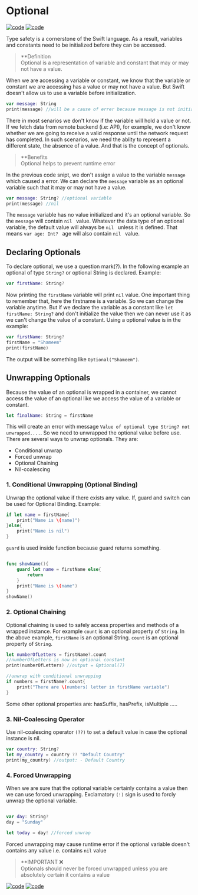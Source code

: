 # Optional

<a href="https://github.com/shameem17/Swift/tree/master/Optional/optional.playground"> ![code](https://img.shields.io/badge/Code-Playground-1769DE?style=for-the-badge&logo=codeium&labelColor=grey)</a>  <a href="https://github.com/shameem17/Swift/blob/master/Optional/optional.swift"> ![code](https://img.shields.io/badge/Swift-Code-red?style=for-the-badge&logo=swift)</a>

Type safety is a cornerstone of the Swift language. As a result, variables and constants need to be initialized before they can be accessed. 

>  **Definition <br>
>Optional is a representation of variable and constant that may or may not have a value. 
>

When we are accessing a variable or constant, we know that the variable or constant we are accessing has a value or may not have a value. But Swift doesn't allow us to use a variable before initialization. 
```swift
var message: String
print(message) //will be a cause of errer because message is not initialized
```

There in most senarios we don't know if the variable will hold a value or not. If we fetch data from remote backend (i.e: API), for example, we don't know whether we are going to receive a valid response until the network request has completed. In such scenarios, we need the ablity to represent a different state, the absence of a value. And that is the concept of optionals.

> **Benefits <br>
>Optional helps to prevent runtime error
>


In the previous code snipt, we don't assign a value to the variable ```message``` which caused a error. We can declare the ```message``` variable as an optional variable such that it may or may not have a value.

```swift
var message: String? //optional variable
print(message) //nil
```

The ```message``` variable has no value initialized and it's an optional variable. So the ```message``` will contain ```nil ``` value. Whatever the data type of an optional variable, the default value will always be ```nil ```  unless it is defined. That means ```var age: Int? ```  age will also contain ```nil ```  value. 

## Declaring Optionals

To declare optional, we use a question mark(?). In the following example an optional of type ```String?``` or optional String is declared. Example:

```swift
var firstName: String?
```
Now printing the ```firstName``` variable will print ```nil``` value. One important thing to remember that, here the firstname is a variable. So we can change the variable anytime. But if we declare the variable as a constant like ```let firstName: String?``` and don't initialize the value then we can never use it as we can't change the value of a constant. Using a optional value is in the example:

```swift
var firstName: String?
firstName = "Shameem"
print(firstName)
```
The output will be something like ```Optional("Shameem")```. 

## Unwrapping Optionals 

Because the value of an optional is wrapped in a container, we cannot access the value of an optional like we access the value of a variable or constant. 

```swift
let finalName: String = firstName
```
This will create an error with message ```Value of optional type String? not unwrapped....```. So we need to unwrapped the optional value before use. There are several ways to unwrap optionals. They are:
- Conditional unwrap
- Forced unwrap
- Optional Chaining
- Nil-coalescing


### 1. Conditional Unwrapping (Optional Binding)

Unwrap the optional value if there exists any value. If, guard and switch can be used for Optional Binding. Example:

```swift 
if let name = firstName{
	print("Name is \(name)")
}else{
	print("Name is nil")
}
```

```guard``` is used inside function because guard returns something. 

```swift

func showName(){
	guard let name = firstName else{
		return
	}
	print("Name is \(name")
}                                                                                                
showName()
```


### 2. Optional Chaining 

Optional chaining is used to safely access properties and methods of a wrapped instance. For example ```count``` is an optional property of ```String```. In the above example, ```firstName``` is an optional String. ```count``` is an optional property of ```String```. 

```swift
let numberOfLetters = firstName?.count
//numberOfLetters is now an optional constant
print(numberOfLetters) //output = Optional(7)

//unwrap with conditional unwrapping
if numbers = firstName?.count{
	print("There are \(numbers) letter in firstName variable")
}

```
Some other optional properties are: hasSuffix, hasPrefix, isMultiple .....


### 3. Nil-Coalescing Operator

Use nil-coalescing operator ```(??)``` to set a default value in case the optional instance is nil. 

```swift
var country: String?
let my_country = country ?? "Default Country"
print(my_country) //output: - Default Country

```

### 4. Forced Unwrapping

When we are sure that the optional variable certainly contains a value then we can use forced unwrapping. Exclamatory ```(!)``` sign is used to forcly unwrap the optional variable.

```swift

var day: String? 
day = "Sunday"

let today = day! //forced unwrap
```

Forced unwrapping may cause runtime error if the optional variable doesn't contains any value i.e. contains ```nil``` value

> **IMPORTANT :x: <br>
> Optionals should never be forced unwrapped unless you are absolutely certain it contains a value
>


<a href="https://github.com/shameem17/Swift/tree/master/Optional/optional.playground"> ![code](https://img.shields.io/badge/Code-Playground-1769DE?style=for-the-badge&logo=codeium&labelColor=grey)</a>  <a href="https://github.com/shameem17/Swift/blob/master/Optional/optional.swift"> ![code](https://img.shields.io/badge/Swift-Code-red?style=for-the-badge&logo=swift)</a>
